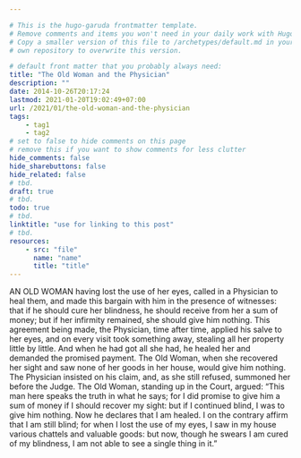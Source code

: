 ```yaml
---

# This is the hugo-garuda frontmatter template.
# Remove comments and items you won't need in your daily work with Hugo.
# Copy a smaller version of this file to /archetypes/default.md in your
# own repository to overwrite this version.

# default front matter that you probably always need:
title: "The Old Woman and the Physician"
description: ""
date: 2014-10-26T20:17:24
lastmod: 2021-01-20T19:02:49+07:00
url: /2021/01/the-old-woman-and-the-physician
tags:
    - tag1
    - tag2
# set to false to hide comments on this page
# remove this if you want to show comments for less clutter
hide_comments: false
hide_sharebuttons: false
hide_related: false
# tbd.
draft: true
# tbd.
todo: true
# tbd.
linktitle: "use for linking to this post"
# tbd.
resources:
    - src: "file"
      name: "name"
      title: "title"
---
```

AN OLD WOMAN having lost the use of her eyes, called in a Physician to heal them, and made this bargain with him in the presence of witnesses: that if he should cure her blindness, he should receive from her a sum of money; but if her infirmity remained, she should give him nothing. This agreement being made, the Physician, time after time, applied his salve to her eyes, and on every visit took something away, stealing all her property little by little. And when he had got all she had, he healed her and demanded the promised payment. The Old Woman, when she recovered her sight and saw none of her goods in her house, would give him nothing. The Physician insisted on his claim, and, as she still refused, summoned her before the Judge. The Old Woman, standing up in the Court, argued: “This man here speaks the truth in what he says; for I did promise to give him a sum of money if I should recover my sight: but if I continued blind, I was to give him nothing. Now he declares that I am healed. I on the contrary affirm that I am still blind; for when I lost the use of my eyes, I saw in my house various chattels and valuable goods: but now, though he swears I am cured of my blindness, I am not able to see a single thing in it.”
